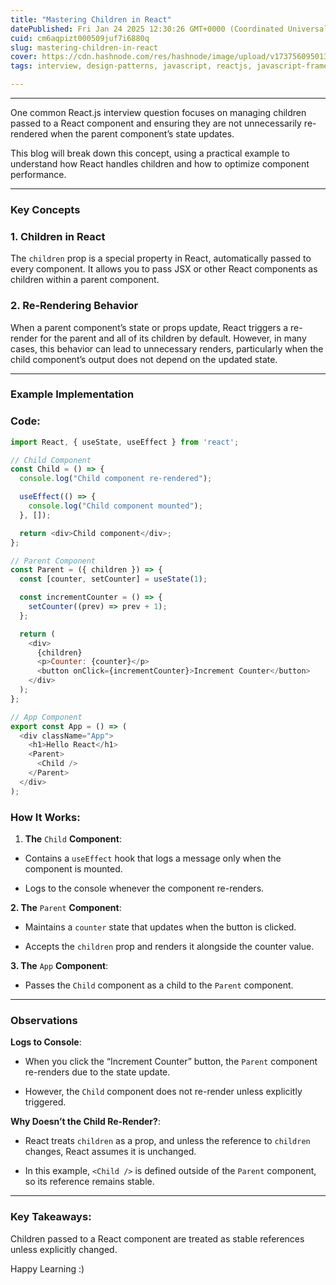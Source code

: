 ```yaml
---
title: "Mastering Children in React"
datePublished: Fri Jan 24 2025 12:30:26 GMT+0000 (Coordinated Universal Time)
cuid: cm6aqpizt000509juf7i6880q
slug: mastering-children-in-react
cover: https://cdn.hashnode.com/res/hashnode/image/upload/v1737560950134/b1ac52ea-c5ca-4cf7-83b8-5655e5867c71.jpeg
tags: interview, design-patterns, javascript, reactjs, javascript-framework, reacthooks

---
```


---

One common React.js interview question focuses on managing children passed to a React component and ensuring they are not unnecessarily re-rendered when the parent component’s state updates. 

This blog will break down this concept, using a practical example to understand how React handles children and how to optimize component performance.

---

### Key Concepts

### 1\. Children in React

The `children` prop is a special property in React, automatically passed to every component. It allows you to pass JSX or other React components as children within a parent component.

### 2\. Re-Rendering Behavior

When a parent component’s state or props update, React triggers a re-render for the parent and all of its children by default. However, in many cases, this behavior can lead to unnecessary renders, particularly when the child component’s output does not depend on the updated state.

---

### Example Implementation

### Code:

```javascript
import React, { useState, useEffect } from 'react';

// Child Component
const Child = () => {
  console.log("Child component re-rendered");

  useEffect(() => {
    console.log("Child component mounted");
  }, []);

  return <div>Child component</div>;
};

// Parent Component
const Parent = ({ children }) => {
  const [counter, setCounter] = useState(1);

  const incrementCounter = () => {
    setCounter((prev) => prev + 1);
  };

  return (
    <div>
      {children}
      <p>Counter: {counter}</p>
      <button onClick={incrementCounter}>Increment Counter</button>
    </div>
  );
};

// App Component
export const App = () => (
  <div className="App">
    <h1>Hello React</h1>
    <Parent>
      <Child />
    </Parent>
  </div>
);
```

### How It Works:

1. **The** `Child` **Component**:
    

* Contains a `useEffect` hook that logs a message only when the component is mounted.
    
* Logs to the console whenever the component re-renders.
    

**2\. The** `Parent` **Component**:

* Maintains a `counter` state that updates when the button is clicked.
    
* Accepts the `children` prop and renders it alongside the counter value.
    

**3\. The** `App` **Component**:

* Passes the `Child` component as a child to the `Parent` component.
    

---

### Observations

**Logs to Console**:

* When you click the “Increment Counter” button, the `Parent` component re-renders due to the state update.
    
* However, the `Child` component does not re-render unless explicitly triggered.
    

**Why Doesn’t the Child Re-Render?**:

* React treats `children` as a prop, and unless the reference to `children` changes, React assumes it is unchanged.
    
* In this example, `<Child />` is defined outside of the `Parent` component, so its reference remains stable.
    

---

### Key Takeaways:

Children passed to a React component are treated as stable references unless explicitly changed.

Happy Learning :)